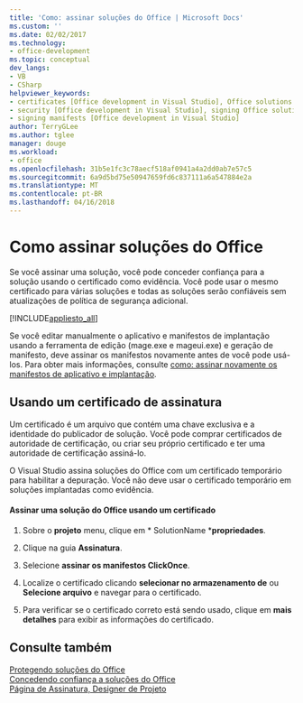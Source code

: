 ```yaml
---
title: 'Como: assinar soluções do Office | Microsoft Docs'
ms.custom: ''
ms.date: 02/02/2017
ms.technology:
- office-development
ms.topic: conceptual
dev_langs:
- VB
- CSharp
helpviewer_keywords:
- certificates [Office development in Visual Studio], Office solutions
- security [Office development in Visual Studio], signing Office solutions
- signing manifests [Office development in Visual Studio]
author: TerryGLee
ms.author: tglee
manager: douge
ms.workload:
- office
ms.openlocfilehash: 31b5e1fc3c78aecf518af0941a4a2dd0ab7e57c5
ms.sourcegitcommit: 6a9d5bd75e50947659fd6c837111a6a547884e2a
ms.translationtype: MT
ms.contentlocale: pt-BR
ms.lasthandoff: 04/16/2018
---
```

# <a name="how-to-sign-office-solutions"></a>Como assinar soluções do Office
  Se você assinar uma solução, você pode conceder confiança para a solução usando o certificado como evidência. Você pode usar o mesmo certificado para várias soluções e todas as soluções serão confiáveis sem atualizações de política de segurança adicional.  
  
 [!INCLUDE[appliesto_all](../vsto/includes/appliesto-all-md.md)]  
  
 Se você editar manualmente o aplicativo e manifestos de implantação usando a ferramenta de edição (mage.exe e mageui.exe) e geração de manifesto, deve assinar os manifestos novamente antes de você pode usá-los. Para obter mais informações, consulte [como: assinar novamente os manifestos de aplicativo e implantação](/visualstudio/deployment/how-to-re-sign-application-and-deployment-manifests).  
  
## <a name="signing-by-using-a-certificate"></a>Usando um certificado de assinatura  
 Um certificado é um arquivo que contém uma chave exclusiva e a identidade do publicador de solução. Você pode comprar certificados de autoridade de certificação, ou criar seu próprio certificado e ter uma autoridade de certificação assiná-lo.  
  
 O Visual Studio assina soluções do Office com um certificado temporário para habilitar a depuração. Você não deve usar o certificado temporário em soluções implantadas como evidência.  
  
#### <a name="to-sign-an-office-solution-by-using-a-certificate"></a>Assinar uma solução do Office usando um certificado  
  
1.  Sobre o **projeto** menu, clique em * SolutionName ***propriedades**.  
  
2.  Clique na guia **Assinatura**.  
  
3.  Selecione **assinar os manifestos ClickOnce**.  
  
4.  Localize o certificado clicando **selecionar no armazenamento de** ou **Selecione arquivo** e navegar para o certificado.  
  
5.  Para verificar se o certificado correto está sendo usado, clique em **mais detalhes** para exibir as informações do certificado.  
  
## <a name="see-also"></a>Consulte também  
 [Protegendo soluções do Office](../vsto/securing-office-solutions.md)   
 [Concedendo confiança a soluções do Office](../vsto/granting-trust-to-office-solutions.md)   
 [Página de Assinatura, Designer de Projeto](/visualstudio/ide/reference/signing-page-project-designer)  
  
  